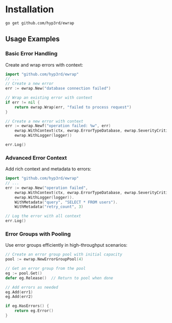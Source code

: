 # Installation

```bash
go get github.com/hyp3rd/ewrap
```

## Usage Examples

### Basic Error Handling

Create and wrap errors with context:

```go
import "github.com/hyp3rd/ewrap"
// ...
// Create a new error
err := ewrap.New("database connection failed")

// Wrap an existing error with context
if err != nil {
    return ewrap.Wrap(err, "failed to process request")
}

// Create a new error with context
err := ewrap.Newf("operation failed: %w", err)
    ewrap.WithContext(ctx, ewrap.ErrorTypeDatabase, ewrap.SeverityCritical),
    ewrap.WithLogger(logger))

err.Log()
```

### Advanced Error Context

Add rich context and metadata to errors:

```go
import "github.com/hyp3rd/ewrap"
// ...
err := ewrap.New("operation failed",
    ewrap.WithContext(ctx, ewrap.ErrorTypeDatabase, ewrap.SeverityCritical),
    ewrap.WithLogger(logger)).
    WithMetadata("query", "SELECT * FROM users").
    WithMetadata("retry_count", 3)

// Log the error with all context
err.Log()
```

### Error Groups with Pooling

Use error groups efficiently in high-throughput scenarios:

```go
// Create an error group pool with initial capacity
pool := ewrap.NewErrorGroupPool(4)

// Get an error group from the pool
eg := pool.Get()
defer eg.Release()  // Return to pool when done

// Add errors as needed
eg.Add(err1)
eg.Add(err2)

if eg.HasErrors() {
    return eg.Error()
}
```
